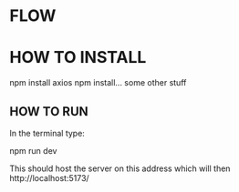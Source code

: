 # FLOW

# HOW TO INSTALL
npm install axios 
npm install... some other stuff

## HOW TO RUN

In the terminal type:

npm run dev

This should host the server on this address which will then 
http://localhost:5173/

